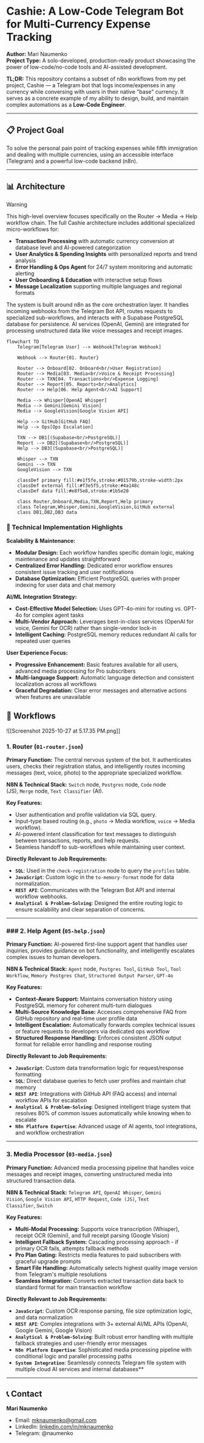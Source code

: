 # Cashie: A Low-Code Telegram Bot for Multi-Currency Expense Tracking

**Author:** Mari Naumenko  
**Project Type:** A solo-developed, production-ready product showcasing the power of low-code/no-code tools and AI-assisted development.

**TL;DR:** This repository contains a subset of n8n workflows from my pet project, Cashie — a Telegram bot that logs income/expenses in any currency while conversing with users in their native "base" currency. It serves as a concrete example of my ability to design, build, and maintain complex automations as a **Low-Code Engineer**.

---

## 📋 Project Goal

To solve the personal pain point of tracking expenses while fifth immigration and dealing with multiple currencies, using an accessible interface (Telegram) and a powerful low-code backend (n8n).

---
## 📊 Architecture


> [!warning]
> This high-level overview focuses specifically on the Router → Media → Help workflow chain. The full Cashie architecture includes additional specialized micro-workflows for:
> - **Transaction Processing** with automatic currency conversion at database level and AI-powered categorization
> - **User Analytics & Spending Insights** with personalized reports and trend analysis
> - **Error Handling & Ops Agent** for 24/7 system monitoring and automatic alerting
> - **User Onboarding & Education** with interactive setup flows
> - **Message Localization** supporting multiple languages and regional formats

The system is built around n8n as the core orchestration layer. It handles incoming webhooks from the Telegram Bot API, routes requests to specialized sub-workflows, and interacts with a Supabase PostgreSQL database for persistence. AI services (OpenAI, Gemini) are integrated for processing unstructured data like voice messages and receipt images.


```mermaid
flowchart TD
    Telegram[Telegram User] --> Webhook[Telegram Webhook]
    
    Webhook --> Router{01. Router}
    
    Router --> Onboard[02. Onboard<br/>User Registration]
    Router --> Media[03. Media<br/>Voice & Receipt Processing]
    Router --> TXN[04. Transactions<br/>Expense Logging]
    Router --> Report[05. Reports<br/>Analytics]
    Router --> Help[06. Help Agent<br/>AI Support]
    
    Media --> Whisper[OpenAI Whisper]
    Media --> Gemini[Gemini Vision]
    Media --> GoogleVision[Google Vision API]
    
    Help --> GitHub[GitHub FAQ]
    Help --> Ops[Ops Escalation]
    
    TXN --> DB1[(Supabase<br/>PostgreSQL)]
    Report --> DB2[(Supabase<br/>PostgreSQL)]
    Help --> DB3[(Supabase<br/>PostgreSQL)]
    
    Whisper --> TXN
    Gemini --> TXN
    GoogleVision --> TXN
    
    classDef primary fill:#e1f5fe,stroke:#01579b,stroke-width:2px
    classDef external fill:#f3e5f5,stroke:#4a148c
    classDef data fill:#e8f5e8,stroke:#1b5e20
    
    class Router,Onboard,Media,TXN,Report,Help primary
    class Telegram,Whisper,Gemini,GoogleVision,GitHub external
    class DB1,DB2,DB3 data
```

### 🔧 Technical Implementation Highlights

**Scalability & Maintenance:**

- **Modular Design:** Each workflow handles specific domain logic, making maintenance and updates straightforward
- **Centralized Error Handling:** Dedicated error workflow ensures consistent issue tracking and user notifications
- **Database Optimization:** Efficient PostgreSQL queries with proper indexing for user data and chat memory

**AI/ML Integration Strategy:**

- **Cost-Effective Model Selection:** Uses GPT-4o-mini for routing vs. GPT-4o for complex agent tasks
- **Multi-Vendor Approach:** Leverages best-in-class services (OpenAI for voice, Gemini for OCR) rather than single-vendor lock-in
- **Intelligent Caching:** PostgreSQL memory reduces redundant AI calls for repeated user queries

**User Experience Focus:**

- **Progressive Enhancement:** Basic features available for all users, advanced media processing for Pro subscribers
- **Multi-language Support:** Automatic language detection and consistent localization across all workflows
- **Graceful Degradation:** Clear error messages and alternative actions when features are unavailable

## 🎯 Workflows

![[Screenshot 2025-10-27 at 5.17.35 PM.png]]
### 1. Router (`01-router.json`)

**Primary Function:** The central nervous system of the bot. It authenticates users, checks their registration status, and intelligently routes incoming messages (text, voice, photo) to the appropriate specialized workflow.

**N8N & Technical Stack:** `Switch` node, `Postgres` node, `Code` node (JS), `Merge` node, `Text Classifier` (AI).

**Key Features:**

- User authentication and profile validation via SQL query.
- Input-type based routing (e.g., `photo` -> Media workflow, `voice` -> Media workflow).
- AI-powered intent classification for text messages to distinguish between transactions, reports, and help requests.
- Seamless handoff to sub-workflows while maintaining user context.

**Directly Relevant to Job Requirements:**

- **`SQL`**: Used in the `check-registration` node to query the `profiles` table.
- **`JavaScript`**: Custom logic in the `to-memory-format` node for data normalization.
- **`REST API`**: Communicates with the Telegram Bot API and internal workflow webhooks.
- **`Analytical & Problem-Solving`**: Designed the entire routing logic to ensure scalability and clear separation of concerns.


---

### ### 2. Help Agent (`05-help.json`)

**Primary Function:** AI-powered first-line support agent that handles user inquiries, provides guidance on bot functionality, and intelligently escalates complex issues to human developers.

**N8N & Technical Stack:** `Agent` node, `Postgres Tool`, `GitHub Tool`, `Tool Workflow`, `Memory Postgres Chat`, `Structured Output Parser`, `GPT-4o`

**Key Features:**

- **Context-Aware Support:** Maintains conversation history using PostgreSQL memory for coherent multi-turn dialogues
- **Multi-Source Knowledge Base:** Accesses comprehensive FAQ from GitHub repository and real-time user profile data
- **Intelligent Escalation:** Automatically forwards complex technical issues or feature requests to developers via dedicated ops workflow
- **Structured Response Handling:** Enforces consistent JSON output format for reliable error handling and response routing


**Directly Relevant to Job Requirements:**

- **`JavaScript`**: Custom data transformation logic for request/response formatting
- **`SQL`**: Direct database queries to fetch user profiles and maintain chat memory
- **`REST API`**: Integrations with GitHub API (FAQ access) and internal workflow APIs for escalation
- **`Analytical & Problem-Solving`**: Designed intelligent triage system that resolves 80% of common issues automatically while knowing when to escalate
- **`N8n Platform Expertise`**: Advanced usage of AI agents, tool integrations, and workflow orchestration

---

### 3. Media Processor (`03-media.json`)

**Primary Function:** Advanced media processing pipeline that handles voice messages and receipt images, converting unstructured media into structured transaction data.

**N8N & Technical Stack:** `Telegram API`, `OpenAI Whisper`, `Gemini Vision`, `Google Vision API`, `HTTP Request`, `Code (JS)`, `Text Classifier`, `Switch`

**Key Features:**

- **Multi-Modal Processing:** Supports voice transcription (Whisper), receipt OCR (Gemini), and full receipt parsing (Google Vision)
- **Intelligent Fallback System:** Cascading processing approach - if primary OCR fails, attempts fallback methods
- **Pro Plan Gating:** Restricts media features to paid subscribers with graceful upgrade prompts
- **Smart File Handling:** Automatically selects highest quality image version from Telegram's multiple resolutions
- **Seamless Integration:** Converts extracted transaction data back to standard format for main transaction workflow

**Directly Relevant to Job Requirements:**

- **`JavaScript`**: Custom OCR response parsing, file size optimization logic, and data normalization
- **`REST API`**: Complex integrations with 3+ external AI/ML APIs (OpenAI, Google Gemini, Google Vision)
- **`Analytical & Problem-Solving`**: Built robust error handling with multiple fallback strategies and user-friendly error messages
- **`N8n Platform Expertise`**: Sophisticated media processing pipeline with conditional logic and parallel processing paths
- **`System Integration`**: Seamlessly connects Telegram file system with multiple cloud AI services and internal databases**


---

## 📞 Contact

**Mari Naumenko**
- Email: mknaumenko@gmail.com
- LinkedIn: [linkedin.com/in/mknaumenko](https://linkedin.com/in/mknaumenko)
- Telegram: @naumenko
